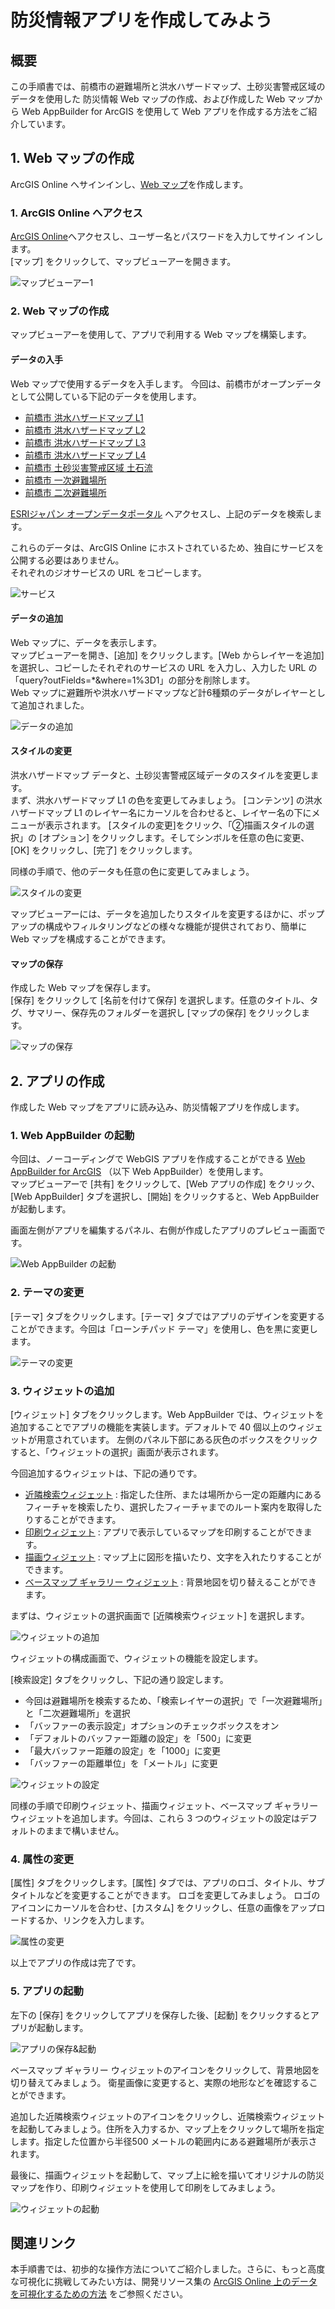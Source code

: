 # 防災情報アプリを作成してみよう

## 概要

この手順書では、前橋市の避難場所と洪水ハザードマップ、土砂災害警戒区域のデータを使用した 防災情報 Web マップの作成、および作成した Web マップから Web AppBuilder for ArcGIS を使用して Web アプリを作成する方法をご紹介しています。 

## 1. Web マップの作成

ArcGIS Online へサインインし、[Web マップ](https://www.esrij.com/gis-guide/web-gis/web-map/)を作成します。

### 1. ArcGIS Online へアクセス

[ArcGIS Online](https://www.arcgis.com/home/)へアクセスし、ユーザー名とパスワードを入力してサイン インします。  
[マップ] をクリックして、マップビューアーを開きます。

![マップビューアー1](./img/mapviewer.png)

### 2. Web マップの作成

マップビューアーを使用して、アプリで利用する Web マップを構築します。

#### データの入手

Web マップで使用するデータを入手します。
今回は、前橋市がオープンデータとして公開している下記のデータを使用します。
* [前橋市 洪水ハザードマップ L1](http://data.esrij.com/datasets/%E5%89%8D%E6%A9%8B%E5%B8%82-%E6%B4%AA%E6%B0%B4%E3%83%8F%E3%82%B6%E3%83%BC%E3%83%89%E3%83%9E%E3%83%83%E3%83%97-l1?geometry=137.956%2C36.177%2C139.103%2C36.564)
* [前橋市 洪水ハザードマップ L2](http://data.esrij.com/datasets/%E5%89%8D%E6%A9%8B%E5%B8%82-%E6%B4%AA%E6%B0%B4%E3%83%8F%E3%82%B6%E3%83%BC%E3%83%89%E3%83%9E%E3%83%83%E3%83%97-l2)
* [前橋市 洪水ハザードマップ L3](http://data.esrij.com/datasets/c7cb7955455240e9a0ffd91d47b6e41f_0)
* [前橋市 洪水ハザードマップ L4](http://data.esrij.com/datasets/%E5%89%8D%E6%A9%8B%E5%B8%82-%E6%B4%AA%E6%B0%B4%E3%83%8F%E3%82%B6%E3%83%BC%E3%83%89%E3%83%9E%E3%83%83%E3%83%97-l4)
* [前橋市 土砂災害警戒区域 土石流](http://data.esrij.com/datasets/02b68d552bf642e2b4ef8b80e4ba3f56_0)
* [前橋市 一次避難場所](http://data.esrij.com/datasets/%E5%89%8D%E6%A9%8B%E5%B8%82-%E4%B8%80%E6%AC%A1%E9%81%BF%E9%9B%A3%E5%A0%B4%E6%89%80)
* [前橋市 二次避難場所](http://data.esrij.com/datasets/b54cc368133246d2ad1c26f11fa46a33_0)
  
[ESRIジャパン オープンデータポータル](http://data.esrij.com/) へアクセスし、上記のデータを検索します。

これらのデータは、ArcGIS Online にホストされているため、独自にサービスを公開する必要はありません。  
それぞれのジオサービスの URL をコピーします。

![サービス](./img/opendate_shlter.png)

#### データの追加

Web マップに、データを表示します。  
マップビューアーを開き、[追加] をクリックします。[Web からレイヤーを追加] を選択し、コピーしたそれぞれのサービスの URL を入力し、入力した URL の「query?outFields=*&where=1%3D1」の部分を削除します。  
Web マップに避難所や洪水ハザードマップなど計6種類のデータがレイヤーとして追加されました。

![データの追加](./img/add_layer.png)

#### スタイルの変更

洪水ハザードマップ データと、土砂災害警戒区域データのスタイルを変更します。  
まず、洪水ハザードマップ L1 の色を変更してみましょう。
[コンテンツ] の洪水ハザードマップ L1 のレイヤー名にカーソルを合わせると、レイヤー名の下にメニューが表示されます。 [スタイルの変更]をクリック、「②描画スタイルの選択」の [オプション] をクリックします。そしてシンボルを任意の色に変更、[OK] をクリックし、[完了] をクリックします。

同様の手順で、他のデータも任意の色に変更してみましょう。

![スタイルの変更](./img/symbol.png)



マップビューアーには、データを追加したりスタイルを変更するほかに、ポップアップの構成やフィルタリングなどの様々な機能が提供されており、簡単に Web マップを構成することができます。


#### マップの保存

作成した Web マップを保存します。  
[保存] をクリックして [名前を付けて保存] を選択します。任意のタイトル、タグ、サマリー、保存先のフォルダーを選択し [マップの保存] をクリックします。

![マップの保存](./img/save_map.png)

## 2. アプリの作成

作成した Web マップをアプリに読み込み、防災情報アプリを作成します。

### 1. Web AppBuilder の起動

今回は、ノーコーディングで WebGIS アプリを作成することができる [Web AppBuilder for ArcGIS](https://doc.arcgis.com/ja/web-appbuilder/) （以下 Web AppBuilder）を使用します。<br>
マップビューアーで [共有] をクリックして、[Web アプリの作成] をクリック、[Web AppBuilder] タブを選択し、[開始] をクリックすると、Web AppBuilder が起動します。

画面左側がアプリを編集するパネル、右側が作成したアプリのプレビュー画面です。

![Web AppBuilder の起動](./img/start_WAB.png)

### 2. テーマの変更

[テーマ] タブをクリックします。[テーマ] タブではアプリのデザインを変更することができます。今回は「ローンチパッド テーマ」を使用し、色を黒に変更します。

![テーマの変更](./img/theme.png)

### 3. ウィジェットの追加

[ウィジェット] タブをクリックします。Web AppBuilder では、ウィジェットを追加することでアプリの機能を実装します。デフォルトで 40 個以上のウィジェットが用意されています。
左側のパネル下部にある灰色のボックスをクリックすると、「ウィジェットの選択」画面が表示されます。


今回追加するウィジェットは、下記の通りです。

* [近隣検索ウィジェット](https://doc.arcgis.com/ja/web-appbuilder/create-apps/widget-near-me.htm) :
指定した住所、または場所から一定の距離内にあるフィーチャを検索したり、選択したフィーチャまでのルート案内を取得したりすることができます。
* [印刷ウィジェット](https://doc.arcgis.com/ja/web-appbuilder/create-apps/widget-print.htm) :
アプリで表示しているマップを印刷することができます。
* [描画ウィジェット](https://doc.arcgis.com/ja/web-appbuilder/create-apps/widget-draw.htm) :
マップ上に図形を描いたり、文字を入れたりすることができます。
* [ベースマップ ギャラリー ウィジェット](https://doc.arcgis.com/ja/web-appbuilder/create-apps/widget-basemap.htm) :
背景地図を切り替えることができます。

まずは、ウィジェットの選択画面で [近隣検索ウィジェット] を選択します。

![ウィジェットの追加](./img/add_widget.png)



ウィジェットの構成画面で、ウィジェットの機能を設定します。

[検索設定] タブをクリックし、下記の通り設定します。
* 今回は避難場所を検索するため、「検索レイヤーの選択」で「一次避難場所」と「二次避難場所」を選択
* 「バッファーの表示設定」オプションのチェックボックスをオン
* 「デフォルトのバッファー距離の設定」を「500」に変更
* 「最大バッファー距離の設定」を「1000」に変更
* 「バッファーの距離単位」を「メートル」に変更

![ウィジェットの設定](./img/config_widget.png)


同様の手順で印刷ウィジェット、描画ウィジェット、ベースマップ ギャラリー ウィジェットを追加します。今回は、これら 3 つのウィジェットの設定はデフォルトのままで構いません。


### 4. 属性の変更

[属性] タブをクリックします。[属性] タブでは、アプリのロゴ、タイトル、サブタイトルなどを変更することができます。
ロゴを変更してみましょう。
ロゴのアイコンにカーソルを合わせ、[カスタム] をクリックし、任意の画像をアップロードするか、リンクを入力します。

![属性の変更](./img/attribute.png)

以上でアプリの作成は完了です。

### 5. アプリの起動

左下の [保存] をクリックしてアプリを保存した後、[起動] をクリックするとアプリが起動します。

![アプリの保存&起動](./img/save_start.png)

ベースマップ ギャラリー ウィジェットのアイコンをクリックして、背景地図を切り替えてみましょう。
衛星画像に変更すると、実際の地形などを確認することができます。

追加した近隣検索ウィジェットのアイコンをクリックし、近隣検索ウィジェットを起動してみましょう。住所を入力するか、マップ上をクリックして場所を指定します。指定した位置から半径500 メートルの範囲内にある避難場所が表示されます。

最後に、描画ウィジェットを起動して、マップ上に絵を描いてオリジナルの防災マップを作り、印刷ウィジェットを使用して印刷をしてみましょう。

![ウィジェットの起動](./img/app_start.png)

## 関連リンク

本手順書では、初歩的な操作方法についてご紹介しました。さらに、もっと高度な可視化に挑戦してみたい方は、開発リソース集の [ArcGIS Online 上のデータを可視化するための方法](http://esrijapan.github.io/arcgis-dev-resources/tips/data-visualization-procedure/) をご参照ください。
